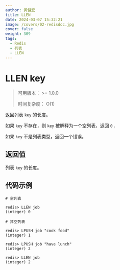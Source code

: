 ```yaml
---
author: 黄健宏
title: LLEN
date: 2024-03-07 15:32:21
image: /covers/02-redisdoc.jpg
cover: false
weight: 309
tags:
  - Redis
  - 列表
  - LLEN
---
```


# LLEN key

> 可用版本： >= 1.0.0
> 
> 时间复杂度： O(1)

返回列表 `key` 的长度。

如果 `key` 不存在，则 `key` 被解释为一个空列表，返回 `0` .

如果 `key` 不是列表类型，返回一个错误。

## 返回值

列表 `key` 的长度。

## 代码示例

```shell
# 空列表

redis> LLEN job
(integer) 0

# 非空列表

redis> LPUSH job "cook food"
(integer) 1

redis> LPUSH job "have lunch"
(integer) 2

redis> LLEN job
(integer) 2
```
